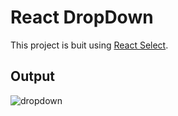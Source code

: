 # React DropDown 

This project is buit using [React Select](https://react-select.com/async).

## Output

![dropdown](https://user-images.githubusercontent.com/63586305/204118175-f11e5085-3f53-47d1-a059-eb72120bd811.gif)
